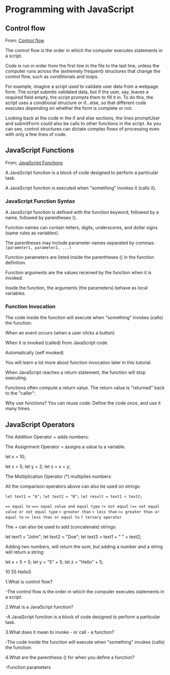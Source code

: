 # Programming with JavaScript

## Control flow

From: [Control flow](https://developer.mozilla.org/en-US/docs/Glossary/Control_flow)

The control flow is the order in which the computer executes statements in a script.

Code is run in order from the first line in the file to the last line, unless the computer runs across the (extremely frequent) structures that change the control flow, such as conditionals and loops.

For example, imagine a script used to validate user data from a webpage form. The script submits validated data, but if the user, say, leaves a required field empty, the script prompts them to fill it in. To do this, the script uses a conditional structure or if...else, so that different code executes depending on whether the form is complete or not:

Looking back at the code in the if and else sections, the lines promptUser and submitForm could also be calls to other functions in the script. As you can see, control structures can dictate complex flows of processing even with only a few lines of code.

## JavaScript Functions

From; [JavaScript Functions](https://www.w3schools.com/js/js_functions.asp)

A JavaScript function is a block of code designed to perform a particular task.

A JavaScript function is executed when "something" invokes it (calls it).

### JavaScript Function Syntax

A JavaScript function is defined with the function keyword, followed by a name, followed by parentheses ().

Function names can contain letters, digits, underscores, and dollar signs (same rules as variables).

The parentheses may include parameter names separated by commas:
`(parameter1, parameter2, ...)`

Function parameters are listed inside the parentheses () in the function definition.

Function arguments are the values received by the function when it is invoked.

Inside the function, the arguments (the parameters) behave as local variables.

### Function Invocation

The code inside the function will execute when "something" invokes (calls) the function:

When an event occurs (when a user clicks a button)

When it is invoked (called) from JavaScript code

Automatically (self invoked)

You will learn a lot more about function invocation later in this tutorial.

When JavaScript reaches a return statement, the function will stop executing.

Functions often compute a return value. The return value is "returned" back to the "caller":

Why use functions? You can reuse code: Define the code once, and use it many times.

## JavaScript Operators

The Addition Operator + adds numbers:

The Assignment Operator = assigns a value to a variable.

let x = 10;

let x = 5;
let y = 2;
let z = x + y;

The Multiplication Operator (*) multiplies numbers:

All the comparison operators above can also be used on strings:

`let text1 = "A";`
`let text2 = "B";`
`let result = text1 < text2;`

`== equal to`
`=== equal value and equal type`
`!= not equal`
`!== not equal value or not equal type`
`> greater than`
`< less than`
`>= greater than or equal to`
`<= less than or equal to`
`? ternary operator`

The + can also be used to add (concatenate) strings:

let text1 = "John";
let text2 = "Doe";
let text3 = text1 + " " + text2;

Adding two numbers, will return the sum, but adding a number and a string will return a string:

let x = 5 + 5;
let y = "5" + 5;
let z = "Hello" + 5;

10
55
Hello5

1.What is control flow?

-The control flow is the order in which the computer executes statements in a script.

2.What is a JavaScript function?

-A JavaScript function is a block of code designed to perform a particular task.

3.What does it mean to invoke - or call - a function?

-The code inside the function will execute when "something" invokes (calls) the function:

4.What are the parenthesis () for when you define a function?

-Function parameters
